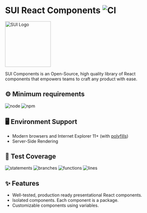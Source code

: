 # SUI React Components ![CI](https://github.com/SUI-Components/sui-components/workflows/CI/badge.svg)

<img src="https://avatars2.githubusercontent.com/u/13288987?s=200&v=4" alt="SUI Logo" width="150">

SUI Components is an Open-Source, high quality library of React components that empowers teams to craft any product with ease.

## ⚙️ Minimum requirements
![node](https://shields.io/badge/node-v16+-lightgray?logo=nodedotjs&logoWidth=20&style=for-the-badge)
![npm](https://shields.io/badge/npm-v7+-lightgrey?logo=npm&logoWidth=20&style=for-the-badge)

## 🖥 Environment Support

- Modern browsers and Internet Explorer 11+ (with [polyfills](https://github.com/SUI-Components/sui/tree/master/packages/sui-polyfills))
- Server-Side Rendering

## 🧪 Test Coverage

![statements](https://shields.io/badge/statements-72.1%25-orange)
![branches](https://shields.io/badge/branches-57.78%25-AA0000)
![functions](https://shields.io/badge/functions-59.56%25-AA0000)
![lines](https://shields.io/badge/lines-73.88%25-orange)

## ✨ Features

- Well-tested, production ready presentational React components.
- Isolated components. Each component is a package.
- Customizable components using variables.
